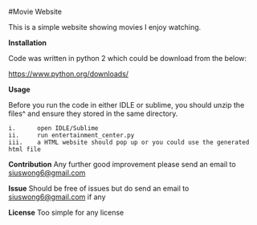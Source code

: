 #Movie Website

This is a simple website showing movies I enjoy watching.


**Installation**

Code was written in python 2 which could be download from the below:

https://www.python.org/downloads/


**Usage**

Before you run the code in either IDLE or sublime, you should unzip the files^ and ensure they stored in the same directory.

	i.		open IDLE/Sublime
	ii.		run entertainment_center.py
	iii. 	a HTML website should pop up or you could use the generated html file

**Contribution**
Any further good improvement please send an email to siuswong6@gmail.com

**Issue**
Should be free of issues but do send an email to siuswong6@gmail.com if any

**License**
Too simple for any license

